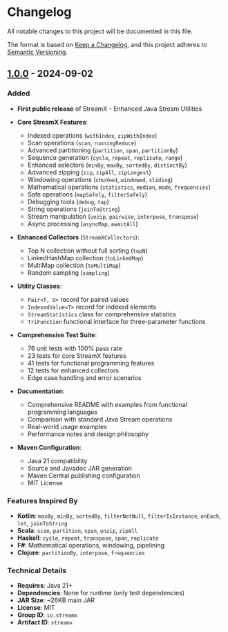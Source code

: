# Changelog

All notable changes to this project will be documented in this file.

The format is based on [Keep a Changelog](https://keepachangelog.com/en/1.0.0/),
and this project adheres to [Semantic Versioning](https://semver.org/spec/v2.0.0.html).

## [1.0.0] - 2024-09-02

### Added
- **First public release** of StreamX - Enhanced Java Stream Utilities
- **Core StreamX Features**:
  - Indexed operations (`withIndex`, `zipWithIndex`)
  - Scan operations (`scan`, `runningReduce`)
  - Advanced partitioning (`partition`, `span`, `partitionBy`)
  - Sequence generation (`cycle`, `repeat`, `replicate`, `range`)
  - Enhanced selectors (`minBy`, `maxBy`, `sortedBy`, `distinctBy`)
  - Advanced zipping (`zip`, `zipAll`, `zipLongest`)
  - Windowing operations (`chunked`, `windowed`, `sliding`)
  - Mathematical operations (`statistics`, `median`, `mode`, `frequencies`)
  - Safe operations (`mapSafely`, `filterSafely`)
  - Debugging tools (`debug`, `tap`)
  - String operations (`joinToString`)
  - Stream manipulation (`unzip`, `pairwise`, `interpose`, `transpose`)
  - Async processing (`asyncMap`, `awaitAll`)

- **Enhanced Collectors** (`StreamXCollectors`):
  - Top N collection without full sorting (`topN`)
  - LinkedHashMap collection (`toLinkedMap`)
  - MultiMap collection (`toMultiMap`) 
  - Random sampling (`sampling`)

- **Utility Classes**:
  - `Pair<T, U>` record for paired values
  - `IndexedValue<T>` record for indexed elements
  - `StreamStatistics` class for comprehensive statistics
  - `TriFunction` functional interface for three-parameter functions

- **Comprehensive Test Suite**:
  - 76 unit tests with 100% pass rate
  - 23 tests for core StreamX features
  - 41 tests for functional programming features  
  - 12 tests for enhanced collectors
  - Edge case handling and error scenarios

- **Documentation**:
  - Comprehensive README with examples from functional programming languages
  - Comparison with standard Java Stream operations
  - Real-world usage examples
  - Performance notes and design philosophy

- **Maven Configuration**:
  - Java 21 compatibility
  - Source and Javadoc JAR generation
  - Maven Central publishing configuration
  - MIT License

### Features Inspired By
- **Kotlin**: `maxBy`, `minBy`, `sortedBy`, `filterNotNull`, `filterIsInstance`, `onEach`, `let`, `joinToString`
- **Scala**: `scan`, `partition`, `span`, `unzip`, `zipAll`
- **Haskell**: `cycle`, `repeat`, `transpose`, `span`, `replicate` 
- **F#**: Mathematical operations, windowing, pipelining
- **Clojure**: `partitionBy`, `interpose`, `frequencies`

### Technical Details
- **Requires**: Java 21+
- **Dependencies**: None for runtime (only test dependencies)
- **JAR Size**: ~26KB main JAR
- **License**: MIT
- **Group ID**: `io.streamx`
- **Artifact ID**: `streamx`

[1.0.0]: https://github.com/arash691/streamx/releases/tag/v1.0.0
